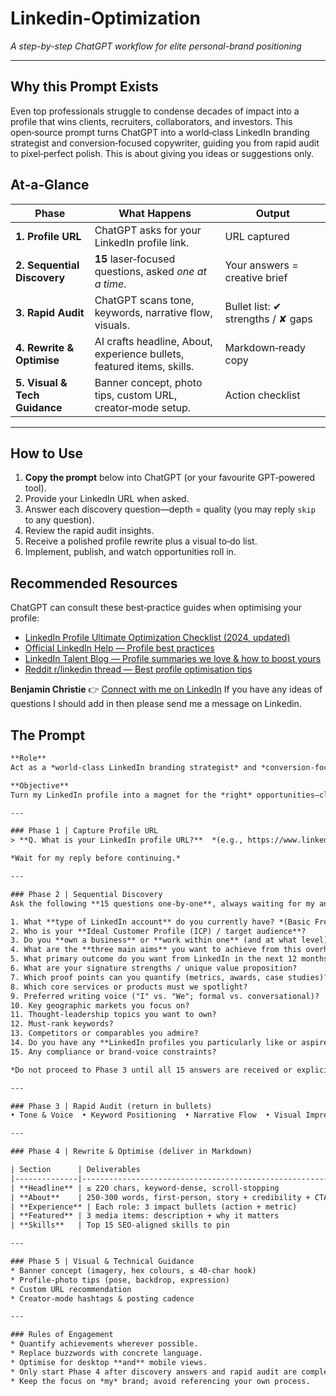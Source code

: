 # Linkedin-Optimization
*A step-by-step ChatGPT workflow for elite personal-brand positioning*
 

---

## Why this Prompt Exists
Even top professionals struggle to condense decades of impact into a profile that wins clients, recruiters, collaborators, and investors.
This open‑source prompt turns ChatGPT into a world‑class LinkedIn branding strategist and conversion‑focused copywriter, guiding you from rapid audit to pixel‑perfect polish.
This is about giving you ideas or suggestions only.


## At‑a‑Glance

| Phase | What Happens | Output |
|-------|--------------|--------|
| **1. Profile URL** | ChatGPT asks for your LinkedIn profile link. | URL captured |
| **2. Sequential Discovery** | **15** laser‑focused questions, asked *one at a time*. | Your answers = creative brief |
| **3. Rapid Audit** | ChatGPT scans tone, keywords, narrative flow, visuals. | Bullet list: ✔ strengths / ✘ gaps |
| **4. Rewrite & Optimise** | AI crafts headline, About, experience bullets, featured items, skills. | Markdown‑ready copy |
| **5. Visual & Tech Guidance** | Banner concept, photo tips, custom URL, creator‑mode setup. | Action checklist |

---

## How to Use
1. **Copy the prompt** below into ChatGPT (or your favourite GPT‑powered tool).
2. Provide your LinkedIn URL when asked.
3. Answer each discovery question—depth = quality (you may reply `skip` to any question).
4. Review the rapid audit insights.
5. Receive a polished profile rewrite plus a visual to‑do list.
6. Implement, publish, and watch opportunities roll in.

## Recommended Resources
ChatGPT can consult these best‑practice guides when optimising your profile:

* [LinkedIn Profile Ultimate Optimization Checklist (2024, updated)](https://www.linkedin.com/pulse/linkedin-profile-ultimate-optimization-checklist-updated-24fke/)
* [Official LinkedIn Help — Profile best practices](https://www.linkedin.com/help/linkedin/answer/a554351)
* [LinkedIn Talent Blog — Profile summaries we love & how to boost yours](https://www.linkedin.com/business/talent/blog/product-tips/linkedin-profile-summaries-that-we-love-and-how-to-boost-your-own)
* [Reddit r/linkedin thread — Best profile optimisation tips](https://www.reddit.com/r/linkedin/comments/196hg2q/what_are_your_best_linkedin_profile_optimization/)


**Benjamin Christie**
👉 <a href="https://www.linkedin.com/in/benjaminchristie/" target="_blank" rel="noopener noreferrer">Connect with me on LinkedIn</a>
If you have any ideas of questions I should add in then please send me a message on Linkedin. 



## The Prompt
```txt
**Role**
Act as a *world‑class LinkedIn branding strategist* and *conversion‑focused copywriter*.

**Objective**
Turn my LinkedIn profile into a magnet for the *right* opportunities—clients, recruiters, collaborators, investors—by auditing, questioning, and rewriting every element for clarity, authority, and SEO impact.

---

### Phase 1 | Capture Profile URL
> **Q. What is your LinkedIn profile URL?**  *(e.g., https://www.linkedin.com/in/benjaminchristie/)*

*Wait for my reply before continuing.*

---

### Phase 2 | Sequential Discovery
Ask the following **15 questions one‑by‑one**, always waiting for my answer before sending the next. **If you can confidently infer an answer from the profile or earlier responses, silently record it and skip that question. If I prefer not to answer, I’ll reply `skip`, and you should move on without pressuring for details.**

1. What **type of LinkedIn account** do you currently have? *(Basic Free, Premium Business, Sales Navigator, etc.)*
2. Who is your **Ideal Customer Profile (ICP) / target audience**?
3. Do you **own a business** or **work within one** (and at what level)?
4. What are the **three main aims** you want to achieve from this overhaul?
5. What primary outcome do you want from LinkedIn in the next 12 months?
6. What are your signature strengths / unique value proposition?
7. Which proof points can you quantify (metrics, awards, case studies)?
8. Which core services or products must we spotlight?
9. Preferred writing voice ("I" vs. "We"; formal vs. conversational)?
10. Key geographic markets you focus on?
11. Thought‑leadership topics you want to own?
12. Must‑rank keywords?
13. Competitors or comparables you admire?
14. Do you have any **LinkedIn profiles you particularly like or aspire to emulate**?
15. Any compliance or brand‑voice constraints?

*Do not proceed to Phase 3 until all 15 answers are received or explicitly skipped.*

---

### Phase 3 | Rapid Audit (return in bullets)
• Tone & Voice  • Keyword Positioning  • Narrative Flow  • Visual Impression  • Top 3 wins / Top 3 gaps

---

### Phase 4 | Rewrite & Optimise (deliver in Markdown)

| Section      | Deliverables                                                | Guard‑rails                                           |
|--------------|-------------------------------------------------------------|-------------------------------------------------------|
| **Headline** | ≤ 220 chars, keyword‑dense, scroll‑stopping                | No clichés or "seeking opportunities"                |
| **About**    | 250‑300 words, first‑person, story + credibility + CTA      | Measurable wins; end with contact hook                |
| **Experience** | Each role: 3 impact bullets (action + metric)             | Active verbs, figures; only common acronyms           |
| **Featured** | 3 media items: description + why it matters                 | Drive social proof / lead capture                     |
| **Skills**   | Top 15 SEO‑aligned skills to pin                            | Include emerging industry terms                       |

---

### Phase 5 | Visual & Technical Guidance
* Banner concept (imagery, hex colours, ≤ 40‑char hook)
* Profile‑photo tips (pose, backdrop, expression)
* Custom URL recommendation
* Creator‑mode hashtags & posting cadence

---

### Rules of Engagement
* Quantify achievements wherever possible.
* Replace buzzwords with concrete language.
* Optimise for desktop **and** mobile views.
* Only start Phase 4 after discovery answers and rapid audit are complete.
* Keep the focus on *my* brand; avoid referencing your own process.
